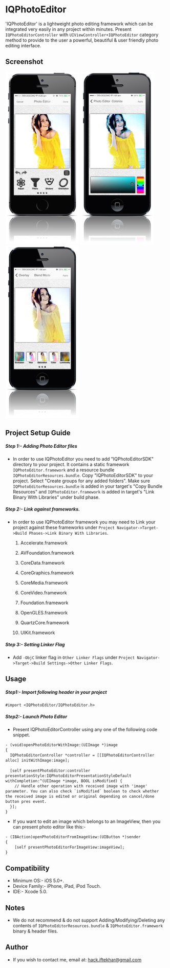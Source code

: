 IQPhotoEditor
=============
'IQPhotoEditor' is a lightweight photo editing framework which can be integrated very easily in any project within minutes. Present `IQPhotoEditorController` with `UIViewController+IQPhotoEditor` category method to provide to the user a powerful, beautiful & user friendly photo editing interface.

Screenshot
---

![Photo Editor](./IQPhotoEditor%20Demo/Screenshot/IQPhotoEditorScreenshot1.png)
![Colorize](./IQPhotoEditor%20Demo/Screenshot/IQPhotoEditorScreenshot2.png)
![Overlay](./IQPhotoEditor%20Demo/Screenshot/IQPhotoEditorScreenshot3.png)


Project Setup Guide
---

##### Step 1:- Adding Photo Editor files
- In order to use IQPhotoEditor you need to add "IQPhotoEditorSDK" directory to your project. It contains a static framework `IQPhotoEditor.framework` and a resource bundle `IQPhotoEditorResources.bundle`. Copy "IQPhotoEditorSDK" to your project. Select "Create groups for any added folders". Make sure `IQPhotoEditorResources.bundle` is added in your target's "Copy Bundle Resources" and `IQPhotoEditor.framework` is added in target's "Link Binary With Libraries" under build phase.

##### Step 2:- Link against frameworks.
- In order to use IQPhotoEditor framework you may need to Link your project against these frameworks under `Project Navigator->Target->Build Phases->Link Binary With Libraries`.
    

    1) Accelerate.framework
    
    2) AVFoundation.framework
    
    3) CoreData.framework
    
    4) CoreGraphics.framework
    
    5) CoreMedia.framework
    
    6) CoreVideo.framework
    
    7) Foundation.framework
    
    8) OpenGLES.framework
    
    9) QuartzCore.framework
    
    10) UIKit.framework


##### Step 3:- Setting Linker Flag
- Add `-ObjC` linker flag in `Other Linker Flags` under `Project Navigator->Target->Build Settings->Other Linker Flags`.


Usage
---
##### Step1:- Import following header in your project

```
#import <IQPhotoEditor/IQPhotoEditor.h>
```


##### Step2:- Launch Photo Editor
- Present IQPhotoEditorController using any one of the following code snippet.

```
- (void)openPhotoEditorWithImage:(UIImage *)image
{
  IQPhotoEditorController *controller = [[IQPhotoEditorController alloc] initWithImage:image];
    
  [self presentPhotoEditor:controller presentationStyle:IQPhotoEditorPresentationStyleDefault withCompletion:^(UIImage *image, BOOL isModified) {
    // Handle other operation with received image with 'image' parameter. You can also check `isModified` boolean to check whether the received image is edited or original depending on cancel/done button pres event.
  }];
}
```

- If you want to edit an image which belongs to an ImageView, then you can present photo editor like this:-

```
- (IBAction)openPhotoEditorFromImageView:(UIButton *)sender
{
    [self presentPhotoEditorForImageView:imageView];
}
```


Compatibility
---
- Minimum OS:- iOS 5.0+.
- Device Family:- iPhone, iPad, iPod Touch.
- IDE:- Xcode 5.0.

Notes
---
- We do not recommend & do not support Adding/Modifying/Deleting any contents of `IQPhotoEditorResources.bundle` & `IQPhotoEditor.framework` binary & header files.

Author
---
- If you wish to contact me, email at: hack.iftekhar@gmail.com
